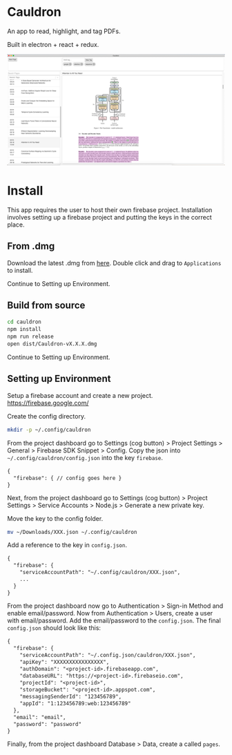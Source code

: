 # Cauldron

An app to read, highlight, and tag PDFs.

Built in electron + react + redux.

![screenshot](assets/demo.png)

# Install

This app requires the user to host their own firebase project. Installation involves
setting up a firebase project and putting the keys in the correct place.

## From .dmg

Download the latest .dmg from [here](https://github.com/kkihara/cauldron/releases/tag/v0.5.0).
Double click and drag to `Applications` to install.

Continue to Setting up Environment.

## Build from source

```bash
cd cauldron
npm install
npm run release
open dist/Cauldron-vX.X.X.dmg
```

Continue to Setting up Environment.

## Setting up Environment

Setup a firebase account and create a new project. https://firebase.google.com/

Create the config directory.
```bash
mkdir -p ~/.config/cauldron
```

From the project dashboard go to
Settings (cog button) > Project Settings > General > Firebase SDK Snippet > Config.
Copy the json into `~/.config/cauldron/config.json` into the key `firebase`.
```
{
  "firebase": { // config goes here }
}
```

Next, from the project dashboard go to
Settings (cog button) > Project Settings > Service Accounts > Node.js > Generate a new private key.

Move the key to the config folder.
```bash
mv ~/Downloads/XXX.json ~/.config/cauldron
```

Add a reference to the key in `config.json`.
```
{
  "firebase": {
    "serviceAccountPath": "~/.config/cauldron/XXX.json",
    ...
  }
}
```

From the project dashboard now go to Authentication > Sign-in Method and enable email/password.
Now from Authentication > Users, create a user with email/password. Add the email/password to
the `config.json`. The final `config.json` should look like this:
```
{
  "firebase": {
    "serviceAccountPath": "~/.config.json/cauldron/XXX.json",
    "apiKey": "XXXXXXXXXXXXXXXX",
    "authDomain": "<project-id>.firebaseapp.com",
    "databaseURL": "https://<project-id>.firebaseio.com",
    "projectId": "<project-id>",
    "storageBucket": "<project-id>.appspot.com",
    "messagingSenderId": "123456789",
    "appId": "1:123456789:web:123456789"
  },
  "email": "email",
  "password": "password"
}
```

Finally, from the project dashboard Database > Data, create a called `pages`.
